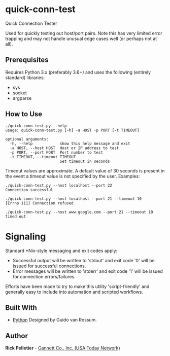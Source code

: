 # quick-conn-test

Quick Connection Tester

Used for quickly testing out host/port pairs. Note this has very limited error trapping and may not handle unusual edge cases well (or perhaps not at all).

## Prerequisites

Requires Python 3.x (preferably 3.6+) and uses the following (entirely standard) libraries:
* sys
* socket
* argparse

## How to Use

```
./quick-conn-test.py --help
usage: quick-conn-test.py [-h] -a HOST -p PORT [-t TIMEOUT]

optional arguments:
  -h, --help            show this help message and exit
  -a HOST, --host HOST  Host or IP address to test
  -p PORT, --port PORT  Port number to test
  -t TIMEOUT, --timeout TIMEOUT
                        Set timeout in seconds
```

Timeout values are approximate. A default value of 30 seconds is present in the event a timeout value is not specified by the user.
Examples:

```
./quick-conn-test.py --host localhost --port 22
Connection successful
```

```
./quick-conn-test.py --host localhost --port 21 --timeout 10
[Errno 111] Connection refused
```

```
./quick-conn-test.py --host www.google.com --port 21 --timeout 10
timed out
```

# Signaling

Standard *Nix-style messaging and exit codes apply:
* Successful output will be written to 'stdout' and exit code '0' will be issued for successful connections.
* Error messages will be written to 'stderr' and exit code '1' will be issued for connection errors/failures.

Efforts have been made to try to make this utility 'script-friendly' and generally easy to include into automation and scripted workflows.

## Built With

* [Python](https://www.python.org/) Designed by Guido van Rossum.

## Author

**Rick Pelletier** - [Gannett Co., Inc. (USA Today Network)](https://www.usatoday.com/)

